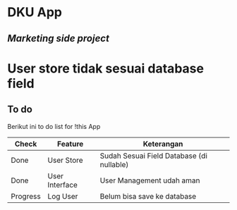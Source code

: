 # DKU App
## _Marketing side project_

# User store tidak sesuai database field

## To do

Berikut ini to do list for !this App

Check    | Feature        | Keterangan                                |
------   | ------         | ------                                    |
Done     | User Store     | Sudah Sesuai Field Database (di nullable) |
Done     | User Interface | User Management udah aman                 |
Progress | Log User       | Belum bisa save ke database               |
